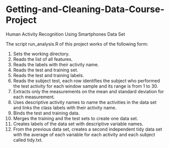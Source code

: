 # Getting-and-Cleaning-Data-Course-Project
Human Activity Recognition Using Smartphones Data Set

The script run_analysis.R of this project works of the following form: 

1. Sets the working directory.
2. Reads the list of all features.
3. Reads the labels with their activity name.
4. Reads the test and training set.
5. Reads the test and training labels.
6. Reads the subject test, each row identifies the subject who performed the test activity for each window sample and its range is from 1 to 30.
7. Extracts only the measurements on the mean and standard deviation for each measurement.
8. Uses descriptive activity names to name the activities in the data set and links the class labels with their activity name.
9. Binds the test and training data.
10. Merges the training and the test sets to create one data set.
11. Creates labels of the data set with descriptive variable names.
12. From the previous data set, creates a second independent tidy data set with the average of each variable for each activity and each subject called tidy.txt.

